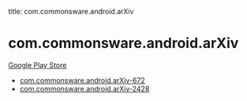 title: com.commonsware.android.arXiv
# com.commonsware.android.arXiv


[Google Play Store](https://play.google.com/store/apps/details?id=com.commonsware.android.arXiv)


* [com.commonsware.android.arXiv-672](./com.commonsware.android.arXiv-672/)
* [com.commonsware.android.arXiv-2428](./com.commonsware.android.arXiv-2428/)